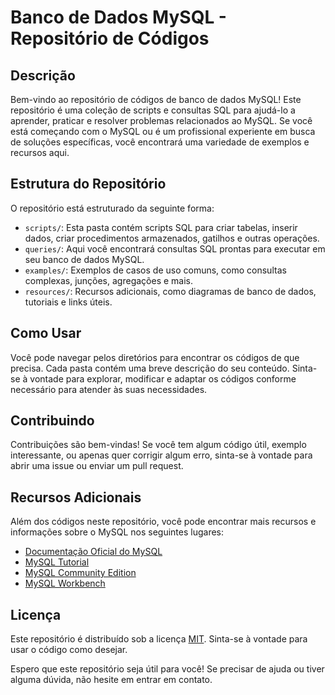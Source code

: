 # Banco de Dados MySQL - Repositório de Códigos

## Descrição
Bem-vindo ao repositório de códigos de banco de dados MySQL! Este repositório é uma coleção de scripts e consultas SQL para ajudá-lo a aprender, praticar e resolver problemas relacionados ao MySQL. Se você está começando com o MySQL ou é um profissional experiente em busca de soluções específicas, você encontrará uma variedade de exemplos e recursos aqui.

## Estrutura do Repositório
O repositório está estruturado da seguinte forma:

- `scripts/`: Esta pasta contém scripts SQL para criar tabelas, inserir dados, criar procedimentos armazenados, gatilhos e outras operações.
- `queries/`: Aqui você encontrará consultas SQL prontas para executar em seu banco de dados MySQL.
- `examples/`: Exemplos de casos de uso comuns, como consultas complexas, junções, agregações e mais.
- `resources/`: Recursos adicionais, como diagramas de banco de dados, tutoriais e links úteis.

## Como Usar
Você pode navegar pelos diretórios para encontrar os códigos de que precisa. Cada pasta contém uma breve descrição do seu conteúdo. Sinta-se à vontade para explorar, modificar e adaptar os códigos conforme necessário para atender às suas necessidades.

## Contribuindo
Contribuições são bem-vindas! Se você tem algum código útil, exemplo interessante, ou apenas quer corrigir algum erro, sinta-se à vontade para abrir uma issue ou enviar um pull request.

## Recursos Adicionais
Além dos códigos neste repositório, você pode encontrar mais recursos e informações sobre o MySQL nos seguintes lugares:

- [Documentação Oficial do MySQL](https://dev.mysql.com/doc/)
- [MySQL Tutorial](https://www.mysqltutorial.org/)
- [MySQL Community Edition](https://www.mysql.com/products/community/)
- [MySQL Workbench](https://www.mysql.com/products/workbench/)

## Licença
Este repositório é distribuído sob a licença [MIT](LICENSE). Sinta-se à vontade para usar o código como desejar.

Espero que este repositório seja útil para você! Se precisar de ajuda ou tiver alguma dúvida, não hesite em entrar em contato.

